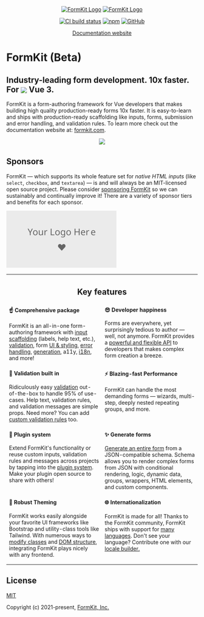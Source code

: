 <p align="center">
  <a href="https://www.formkit.com#gh-light-mode-only" target="_blank" rel="noopener noreferrer"><img width="200" src="https://cdn.formk.it/brand-assets/formkit-logo.png" alt="FormKit Logo"></a>
  <a href="https://www.formkit.com#gh-dark-mode-only" target="_blank" rel="noopener noreferrer"><img width="200" src="https://cdn.formk.it/brand-assets/formkit-logo-white.png" alt="FormKit Logo"></a>
</p>

<p align="center">
  <a href="https://circleci.com/gh/formkit/formkit/tree/master"><img title="CircleCI" alt="CI build status" src="https://circleci.com/gh/formkit/formkit/tree/master.svg?style=shield&circle-token=d6f469a71ef441701050fb5634ace5088111e0d1"></a>
  <a href="https://www.npmjs.com/package/@formkit/vue"><img alt="npm" src="https://img.shields.io/npm/v/@formkit/vue"></a>
  <a href="https://github.com/formkit/formkit"><img alt="GitHub" src="https://img.shields.io/github/license/formkit/formkit"></a>
</p>

<p align="center">
  <a href="https://formkit.com">Documentation website</a>
</p>

# FormKit (Beta)
<h2>Industry-leading form development. 10x faster. For <img width="20" style="vertical-align:middle;" src="https://cdn.formk.it/vendor-logos/vue-logo.png"> Vue 3.</h2>

FormKit is a form-authoring framework for Vue developers that makes building high quality production-ready forms 10x
faster. It is easy-to-learn and ships with production-ready scaffolding like inputs, forms, submission and error
handling, and validation rules. To learn more check out the documentation website at: [formkit.com](https://www.formkit.com).

<p align="center"><a href="https://formkit.com"><img width="190" src="https://cdn.formk.it/web-assets/read-the-docs.svg" /></a></p>

## Sponsors

FormKit — which supports its whole feature set for _native HTML inputs_ (like `select`, `checkbox`, and `textarea`) — is and will always be an MIT-licensed
open source project. Please consider [sponsoring FormKit](https://github.com/sponsors/formkit) so we can sustainably
and continually improve it! There are a variety of sponsor tiers and benefits for each sponsor.

<p>
  <a href="https://github.com/sponsors/formkit">
    <img src="./.github/your-logo-here.svg" width="290" height="150" alt="Sponsor formkit to add your logo here">
  </a>
</p>

<!-- ### Platinum Sponsors
Become the first Platinum Sponsor!

<p style="margin-bottom: 1em;">
  <img src="https://cdn.formk.it/web-assets/logo-ipsum-3.svg" style="width: 33%;">
</p>


### Gold Sponsors

<p style="margin-bottom: 1em;">
  <img src="https://cdn.formk.it/web-assets/logo-ipsum-3.svg" style="width: 25%;">
  <img src="https://cdn.formk.it/web-assets/logo-ipsum-3.svg" style="width: 25%;">
</p>


### Silver Sponsors

<p style="margin-bottom: 1em;">
  <img src="https://cdn.formk.it/web-assets/logo-ipsum-3.svg" style="width: 18%;">
  <img src="https://cdn.formk.it/web-assets/logo-ipsum-3.svg" style="width: 18%;">
  <img src="https://cdn.formk.it/web-assets/logo-ipsum-3.svg" style="width: 18%;">
</P>


### Bronze Sponsors

<p style="margin-bottom: 1em;">
  <img src="https://cdn.formk.it/web-assets/logo-ipsum-3.svg" style="width: 14%;">
  <img src="https://cdn.formk.it/web-assets/logo-ipsum-3.svg" style="width: 14%;">
  <img src="https://cdn.formk.it/web-assets/logo-ipsum-3.svg" style="width: 14%;">
  <img src="https://cdn.formk.it/web-assets/logo-ipsum-3.svg" style="width: 14%;">
</p>

### Backers

<p>Your name here, your name here, your name here, your name here, your name here, your name here. </p> -->

<table style="width: 100%;">
	<tr>
		<th colspan="2">
			<h2>Key features</h3>
		</th>
	<tr>
	<tr>
    <td style="width: 50%; vertical-align: top;">
			<h4 style="margin-top: 0.25em;">☝️ Comprehensive package</h4>
			<p>FormKit is an all-in-one form-authoring framework with <a href="https://docs.formkit.com/essentials/inputs">input scaffolding</a> (labels, help text, etc.), <a href="https://docs.formkit.com/essentials/validation">validation</a>, form <a href="https://docs.formkit.com/essentials/styling">UI & styling</a>, <a href="https://docs.formkit.com/essentials/forms">error handling</a>,   <a href="https://docs.formkit.com/essentials/generation">generation</a>, a11y, <a href="https://docs.formkit.com/essentials/internationalization">i18n</a>, and more! </p>
		</td>
		<td style="width: 50%; vertical-align: top;">
			<h4 style="margin-top: 0.25em">😎 Developer happiness</h4>
			<p>Forms are everywhere, yet surprisingly tedious to author — well, not anymore. FormKit provides a <a href="https://docs.formkit.com/essentials/inputs#props--attributes">powerful and flexible API</a> to developers that makes complex form creation a breeze.</p>
		</td>
	</tr>
	<tr>
    <td style="width: 50%; vertical-align: top;">
			<h4 style="margin-top: 0.25em;">🎯 Validation built in</h4>
			<p>Ridiculously easy <a href="https://docs.formkit.com/essentials/validation">validation</a> out-of-the-box to handle 95% of use-cases. Help text, validation rules, and validation messages are simple props. Need more? You can add <a href="https://docs.formkit.com/essentials/validation#custom-rules">custom validation rules</a> too.</p>
		</td>
		<td style="width: 50%; vertical-align: top;">
			<h4 style="margin-top: 0.25em">⚡️ Blazing-fast Performance</h4>
			<p>FormKit can handle the most demanding forms — wizards, multi-step, deeply nested repeating groups, and more.</p>
		</td>
	</tr>
	<tr>
		<td style="width: 50%; vertical-align: top;">
			<h4 style="margin-top: 0.25em">🔌 Plugin system</h4>
			<p>Extend FormKit's functionality or reuse custom inputs, validation rules and messages across projects by tapping into the <a href="https://docs.formkit.com/advanced/core#plugins">plugin system</a>. Make your plugin open source to share with others!</p>
		</td>
		<td style="width: 50%; vertical-align: top;">
			<h4 style="margin-top: 0.25em;">✨ Generate forms</h4>
			<p><a href="https://docs.formkit.com/essentials/generation">Generate an entire form</a> from a JSON-compatible schema. Schema allows you to render complex forms from JSON with conditional rendering, logic, dynamic data, groups, wrappers, HTML elements, and custom components.</p>
		</td>
	</tr>
  <tr>
		<td style="width: 50%; vertical-align: top;">
			<h4 style="margin-top: 0.25em">🎨 Robust Theming</h4>
			<p>FormKit works easily alongside your favorite UI frameworks like Bootstrap and utility-class tools like Tailwind. With numerous ways to <a href="https://docs.formkit.com/essentials/styling#custom-classes">modify classes</a> and <a href="https://docs.formkit.com/essentials/inputs#schema-overrides">DOM structure</a>, integrating FormKit plays nicely with any frontend.</p>
		</td>
    <td style="width: 50%; vertical-align: top;">
			<h4 style="margin-top: 0.25em">🌐 Internationalization</h4>
			<p>FormKit is made for all! Thanks to the FormKit community, FormKit ships with support for <a href="https://docs.formkit.com/essentials/internationalization">many languages</a>. Don't see your language? Contribute one with our <a href="https://i18n.formkit.com">locale builder.</a></p>
		</td>
	</tr>

</table>

## License

[MIT](https://opensource.org/licenses/MIT)

Copyright (c) 2021-present, [FormKit, Inc.](https://formkit.com)
